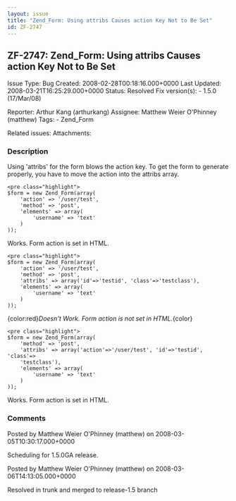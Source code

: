 ```yaml
---
layout: issue
title: "Zend_Form: Using attribs Causes action Key Not to Be Set"
id: ZF-2747
---
```


ZF-2747: Zend\_Form: Using attribs Causes action Key Not to Be Set
------------------------------------------------------------------

 Issue Type: Bug Created: 2008-02-28T00:18:16.000+0000 Last Updated: 2008-03-21T16:25:29.000+0000 Status: Resolved Fix version(s): - 1.5.0 (17/Mar/08)
 
 Reporter:  Arthur Kang (arthurkang)  Assignee:  Matthew Weier O'Phinney (matthew)  Tags: - Zend\_Form
 
 Related issues: 
 Attachments: 
### Description

Using 'attribs' for the form blows the action key. To get the form to generate properly, you have to move the action into the attribs array.

 
    <pre class="highlight">
    $form = new Zend_Form(array(
        'action' => '/user/test',
        'method' => 'post',
        'elements' => array(
            'username' => 'text'
        )
    ));


Works. Form action is set in HTML.

 
    <pre class="highlight">
    $form = new Zend_Form(array(
        'action' => '/user/test',
        'method' => 'post',
        'attribs' => array('id'=>'testid', 'class'=>'testclass'),
        'elements' => array(
            'username' => 'text'
        )
    ));


{color:red}_Doesn't Work. Form action is not set in HTML._{color}

 
    <pre class="highlight">
    $form = new Zend_Form(array(
        'method' => 'post',
        'attribs' => array('action'=>'/user/test', 'id'=>'testid', 'class'=>
        'testclass'),
        'elements' => array(
            'username' => 'text'
        )
    ));


Works. Form action is set in HTML.

 

 

### Comments

Posted by Matthew Weier O'Phinney (matthew) on 2008-03-05T10:30:17.000+0000

Scheduling for 1.5.0GA release.

 

 

Posted by Matthew Weier O'Phinney (matthew) on 2008-03-06T14:13:05.000+0000

Resolved in trunk and merged to release-1.5 branch

 

 